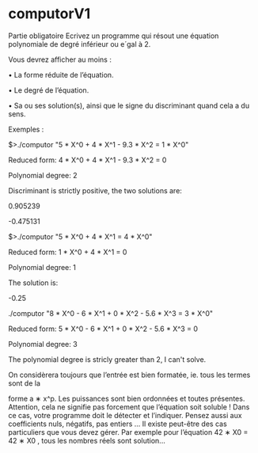 # computorV1

Partie obligatoire
Ecrivez un programme qui résout une équation polynomiale de degré inférieur ou e´gal
à 2.

Vous devrez afficher au moins :

• La forme réduite de l’équation.

• Le degré de l’équation.

• Sa ou ses solution(s), ainsi que le signe du discriminant quand cela a du sens.

Exemples :

$>./computor "5 * X^0 + 4 * X^1 - 9.3 * X^2 = 1 * X^0"

Reduced form: 4 * X^0 + 4 * X^1 - 9.3 * X^2 = 0

Polynomial degree: 2

Discriminant is strictly positive, the two solutions are:

0.905239

-0.475131

$>./computor "5 * X^0 + 4 * X^1 = 4 * X^0"

Reduced form: 1 * X^0 + 4 * X^1 = 0

Polynomial degree: 1

The solution is:

-0.25

./computor "8 * X^0 - 6 * X^1 + 0 * X^2 - 5.6 * X^3 = 3 * X^0"

Reduced form: 5 * X^0 - 6 * X^1 + 0 * X^2 - 5.6 * X^3 = 0

Polynomial degree: 3

The polynomial degree is stricly greater than 2, I can't solve.

On considèrera toujours que l’entrée est bien formatée, ie. tous les termes sont de la

forme a ∗ x^p.
Les puissances sont bien ordonnées et toutes présentes. Attention, cela ne
signifie pas forcement que l’équation soit soluble ! Dans ce cas, votre programme doit le
détecter et l’indiquer.
Pensez aussi aux coefficients nuls, négatifs, pas entiers ...
Il existe peut-être des cas particuliers que vous devez gérer. Par exemple pour l’équation 42 ∗ X0 = 42 ∗ X0
, tous les nombres réels sont solution...

